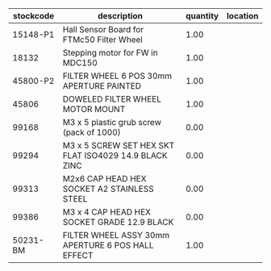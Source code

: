 |stockcode|description|quantity|location|
|---------|-----------|--------|--------|
|15148-P1|Hall Sensor Board for FTMc50 Filter Wheel|1.00||
|18132|Stepping motor for FW in MDC150|1.00||
|45800-P2|FILTER WHEEL 6 POS 30mm APERTURE PAINTED|1.00||
|45806|DOWELED FILTER WHEEL MOTOR MOUNT|1.00||
|99168|M3 x 5 plastic grub screw (pack of 1000)|0.00||
|99294|M3 x 5 SCREW SET HEX SKT FLAT ISO4029 14.9 BLACK ZINC|0.00||
|99313|M2x6 CAP HEAD HEX SOCKET A2 STAINLESS STEEL|0.00||
|99386|M3 x 4 CAP HEAD HEX SOCKET GRADE 12.9 BLACK|0.00||
|50231-BM|FILTER WHEEL ASSY 30mm APERTURE 6 POS HALL EFFECT|1.00||
